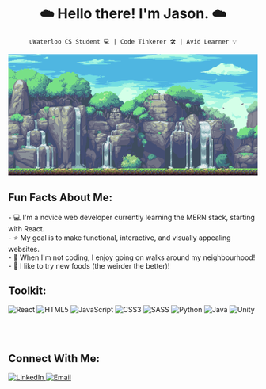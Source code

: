 <h1 align="center"> ☁️ Hello there! I'm Jason. ☁️ </h1>
 
<div align="center">
 
`uWaterloo CS Student 💻 | Code Tinkerer 🛠 | Avid Learner 💡`

<img src="./waterfall.gif" alt="waterfall-pixelart-bg" width="600px"/>

<h2 align="left"> <b> Fun Facts About Me:</b> </h2>

<p align="left">
- 💻 I'm a novice web developer currently learning the MERN stack, starting with React. <br />
- ⭐️ My goal is to make functional, interactive, and visually appealing websites. <br />
- 🌱 When I'm not coding, I enjoy going on walks around my neighbourhood! <br />
- 🍱 I like to try new foods (the weirder the better)!
 </p>

<h2 align="left"> <b> Toolkit:</b> </h2> 

<div align="left">
 
![React](https://img.shields.io/badge/react-%2320232a.svg?style=for-the-badge&logo=react&logoColor=%2361DAFB)
![HTML5](https://img.shields.io/badge/html5-%23E34F26.svg?style=for-the-badge&logo=html5&logoColor=white)
![JavaScript](https://img.shields.io/badge/javascript-%23323330.svg?style=for-the-badge&logo=javascript&logoColor=%23F7DF1E)
![CSS3](https://img.shields.io/badge/css3-%231572B6.svg?style=for-the-badge&logo=css3&logoColor=white)
![SASS](https://img.shields.io/badge/SASS-hotpink.svg?style=for-the-badge&logo=SASS&logoColor=white)
![Python](https://img.shields.io/badge/python-3670A0?style=for-the-badge&logo=python&logoColor=ffdd54)
![Java](https://img.shields.io/badge/java-%23ED8B00.svg?style=for-the-badge&logo=java&logoColor=white)
![Unity](https://img.shields.io/badge/unity-%23000000.svg?style=for-the-badge&logo=unity&logoColor=white)
 
<br />
<br />

<h2 align="left"> <b> Connect With Me:</b> </h2>
 
<p align="left">
  <a href="https://www.linkedin.com/in/jasonpann/">
    <img alt="LinkedIn" title="Add Me on LinkedIn!" src="https://custom-icon-badges.demolab.com/badge/-LinkedIn-blue?style=for-the-badge&logo=linkedin-svgrepo-com&logoColor=white"/>
  </a>
  <a href="mailto: j7pan@uwaterloo.ca">
    <img alt="Email" title="Email Me!" src="https://img.shields.io/badge/Email-D14836?style=for-the-badge&logo=gmail&logoColor=white"/>
  </a>
</p>

